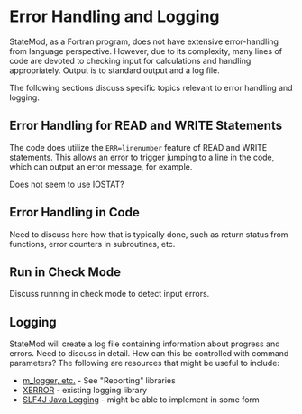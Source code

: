 # Error Handling and Logging

StateMod, as a Fortran program, does not have extensive error-handling from language perspective.
However, due to its complexity, many lines of code are devoted to checking input for calculations and handling appropriately.
Output is to standard output and a log file.

The following sections discuss specific topics relevant to error handling and logging.

## Error Handling for READ and WRITE Statements

The code does utilize the `ERR=linenumber` feature of READ and WRITE statements. 
This allows an error to trigger jumping to a line in the code, which can output an error message, for example.

Does not seem to use IOSTAT?

## Error Handling in Code

Need to discuss here how that is typically done, such as return status from functions, error counters in subroutines, etc.

## Run in Check Mode

Discuss running in check mode to detect input errors.

## Logging

StateMod will create a log file containing information about progress and errors.
Need to discuss in detail.  How can this be controlled with command parameters?
The following are resources that might be useful to include:

* [m_logger, etc.](http://flibs.sourceforge.net/) - See "Reporting" libraries
* [XERROR](http://people.sc.fsu.edu/~jburkardt/f_src/xerror/xerror.html) - existing logging library
* [SLF4J Java Logging](http://www.slf4j.org/) - might be able to implement in some form
